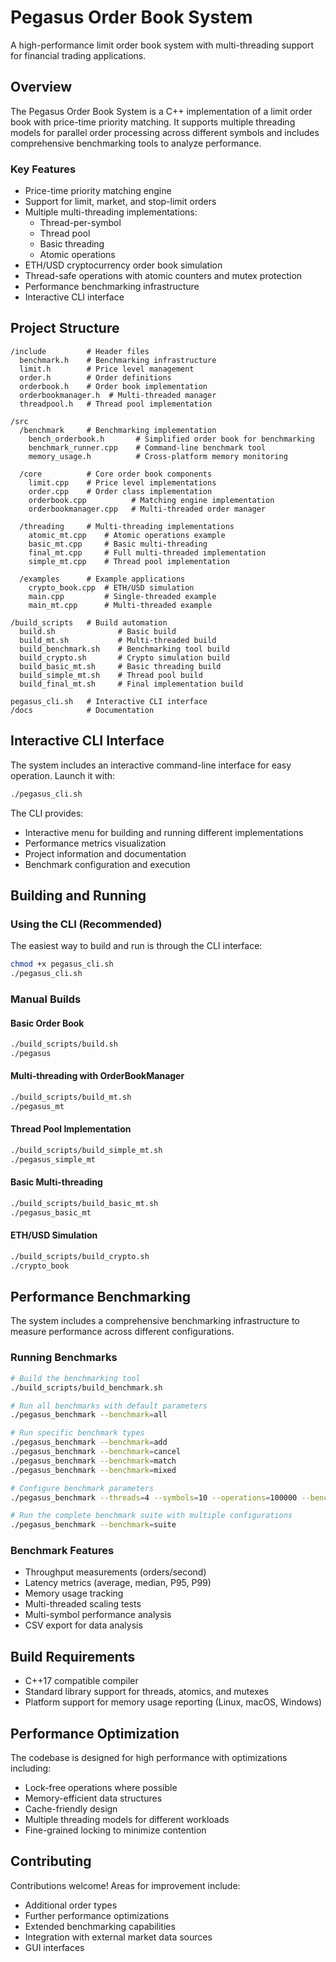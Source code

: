 # Pegasus Order Book System

A high-performance limit order book system with multi-threading support for financial trading applications.

## Overview

The Pegasus Order Book System is a C++ implementation of a limit order book with price-time priority matching. It supports multiple threading models for parallel order processing across different symbols and includes comprehensive benchmarking tools to analyze performance.

### Key Features

- Price-time priority matching engine
- Support for limit, market, and stop-limit orders
- Multiple multi-threading implementations:
  - Thread-per-symbol
  - Thread pool
  - Basic threading
  - Atomic operations
- ETH/USD cryptocurrency order book simulation
- Thread-safe operations with atomic counters and mutex protection
- Performance benchmarking infrastructure
- Interactive CLI interface

## Project Structure

```
/include         # Header files
  benchmark.h    # Benchmarking infrastructure
  limit.h        # Price level management
  order.h        # Order definitions
  orderbook.h    # Order book implementation
  orderbookmanager.h  # Multi-threaded manager
  threadpool.h   # Thread pool implementation

/src
  /benchmark     # Benchmarking implementation
    bench_orderbook.h       # Simplified order book for benchmarking
    benchmark_runner.cpp    # Command-line benchmark tool
    memory_usage.h          # Cross-platform memory monitoring

  /core          # Core order book components
    limit.cpp    # Price level implementations
    order.cpp    # Order class implementation
    orderbook.cpp          # Matching engine implementation
    orderbookmanager.cpp   # Multi-threaded order manager

  /threading     # Multi-threading implementations
    atomic_mt.cpp    # Atomic operations example
    basic_mt.cpp     # Basic multi-threading
    final_mt.cpp     # Full multi-threaded implementation
    simple_mt.cpp    # Thread pool implementation

  /examples      # Example applications
    crypto_book.cpp  # ETH/USD simulation
    main.cpp         # Single-threaded example
    main_mt.cpp      # Multi-threaded example

/build_scripts   # Build automation
  build.sh              # Basic build
  build_mt.sh           # Multi-threaded build
  build_benchmark.sh    # Benchmarking tool build
  build_crypto.sh       # Crypto simulation build
  build_basic_mt.sh     # Basic threading build
  build_simple_mt.sh    # Thread pool build
  build_final_mt.sh     # Final implementation build

pegasus_cli.sh   # Interactive CLI interface
/docs            # Documentation
```

## Interactive CLI Interface

The system includes an interactive command-line interface for easy operation. Launch it with:

```bash
./pegasus_cli.sh
```

The CLI provides:
- Interactive menu for building and running different implementations
- Performance metrics visualization
- Project information and documentation
- Benchmark configuration and execution

## Building and Running

### Using the CLI (Recommended)

The easiest way to build and run is through the CLI interface:

```bash
chmod +x pegasus_cli.sh
./pegasus_cli.sh
```

### Manual Builds

#### Basic Order Book
```bash
./build_scripts/build.sh
./pegasus
```

#### Multi-threading with OrderBookManager
```bash
./build_scripts/build_mt.sh
./pegasus_mt
```

#### Thread Pool Implementation
```bash
./build_scripts/build_simple_mt.sh
./pegasus_simple_mt
```

#### Basic Multi-threading
```bash
./build_scripts/build_basic_mt.sh
./pegasus_basic_mt
```

#### ETH/USD Simulation
```bash
./build_scripts/build_crypto.sh
./crypto_book
```

## Performance Benchmarking

The system includes a comprehensive benchmarking infrastructure to measure performance across different configurations.

### Running Benchmarks

```bash
# Build the benchmarking tool
./build_scripts/build_benchmark.sh

# Run all benchmarks with default parameters
./pegasus_benchmark --benchmark=all

# Run specific benchmark types
./pegasus_benchmark --benchmark=add
./pegasus_benchmark --benchmark=cancel
./pegasus_benchmark --benchmark=match
./pegasus_benchmark --benchmark=mixed

# Configure benchmark parameters
./pegasus_benchmark --threads=4 --symbols=10 --operations=100000 --benchmark=all

# Run the complete benchmark suite with multiple configurations
./pegasus_benchmark --benchmark=suite
```

### Benchmark Features

- Throughput measurements (orders/second)
- Latency metrics (average, median, P95, P99)
- Memory usage tracking
- Multi-threaded scaling tests
- Multi-symbol performance analysis
- CSV export for data analysis

## Build Requirements

- C++17 compatible compiler
- Standard library support for threads, atomics, and mutexes
- Platform support for memory usage reporting (Linux, macOS, Windows)

## Performance Optimization

The codebase is designed for high performance with optimizations including:
- Lock-free operations where possible
- Memory-efficient data structures
- Cache-friendly design
- Multiple threading models for different workloads
- Fine-grained locking to minimize contention

## Contributing

Contributions welcome! Areas for improvement include:
- Additional order types
- Further performance optimizations
- Extended benchmarking capabilities
- Integration with external market data sources
- GUI interfaces